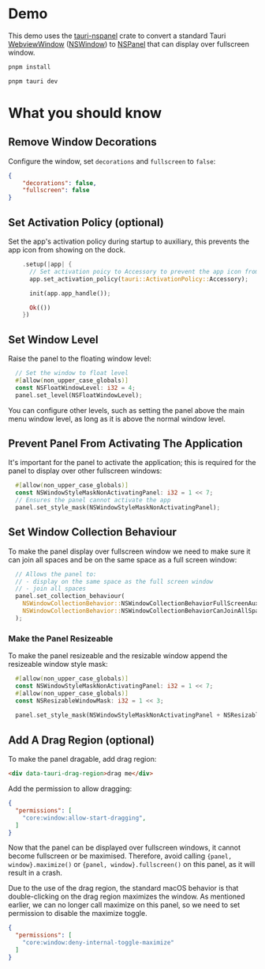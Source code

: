 # Demo
This demo uses the [tauri-nspanel](https://github.com/ahkohd/tauri-nspanel) crate to convert a standard Tauri [WebviewWindow](https://docs.rs/tauri/2.1.1/tauri/webview/struct.WebviewWindow.html) ([NSWindow](https://developer.apple.com/documentation/appkit/nswindow/)) to [NSPanel](https://developer.apple.com/documentation/appkit/nspanel/) that can display over fullscreen window.

```bash
pnpm install

pnpm tauri dev
```

# What you should know

## Remove Window Decorations
Configure the window, set `decorations` and `fullscreen` to `false`:
```json
{
    "decorations": false,
    "fullscreen": false
}

```

## Set Activation Policy (optional)
Set the app's activation policy during startup to auxiliary, this prevents the app icon from showing on the dock.
```rust
    .setup(|app| {
      // Set activation poicy to Accessory to prevent the app icon from showing on the dock
      app.set_activation_policy(tauri::ActivationPolicy::Accessory);

      init(app.app_handle());

      Ok(())
    })
```

## Set Window Level
Raise the panel to the floating window level:
```rust
  // Set the window to float level
  #[allow(non_upper_case_globals)]
  const NSFloatWindowLevel: i32 = 4;
  panel.set_level(NSFloatWindowLevel);
```
You can configure other levels, such as setting the panel above the main menu window level, as long as it is above the normal window level.

## Prevent Panel From Activating The Application
It's important for the panel to activate the application; this is required for the panel to display over other fullscreen windows: 
```rust
  #[allow(non_upper_case_globals)]
  const NSWindowStyleMaskNonActivatingPanel: i32 = 1 << 7;
  // Ensures the panel cannot activate the app
  panel.set_style_mask(NSWindowStyleMaskNonActivatingPanel);
```
## Set Window Collection Behaviour
To make the panel display over fullscreen window we need to make sure it can join all spaces and be on the same space as a full screen window:
```rust
  // Allows the panel to:
  // - display on the same space as the full screen window
  // - join all spaces
  panel.set_collection_behaviour(
    NSWindowCollectionBehavior::NSWindowCollectionBehaviorFullScreenAuxiliary |
    NSWindowCollectionBehavior::NSWindowCollectionBehaviorCanJoinAllSpaces
  );
```

### Make the Panel Resizeable
To make the panel resizeable and the resizable window append the resizeable window style mask:
```rust
  #[allow(non_upper_case_globals)]
  const NSWindowStyleMaskNonActivatingPanel: i32 = 1 << 7;
  #[allow(non_upper_case_globals)]
  const NSResizableWindowMask: i32 = 1 << 3;
  
  panel.set_style_mask(NSWindowStyleMaskNonActivatingPanel + NSResizableWindowMask);
```
## Add A Drag Region (optional)
To make the panel dragable, add drag region:
```html
<div data-tauri-drag-region>drag me</div>
```
Add the permission to allow dragging: 
```json
{
  "permissions": [
    "core:window:allow-start-dragging",
  ]
}
```
Now that the panel can be displayed over fullscreen windows, it cannot become fullscreen or be maximised. Therefore, avoid calling `{panel, window}.maximize()` or `{panel, window}.fullscreen()` on this panel, as it will result in a crash.

Due to the use of the drag region, the standard macOS behavior is that double-clicking on the drag region maximizes the window. As mentioned earlier, we can no longer call maximize on this panel, so we need to set permission to disable the maximize toggle.
```json
{
  "permissions": [
    "core:window:deny-internal-toggle-maximize"
  ]
}

```
